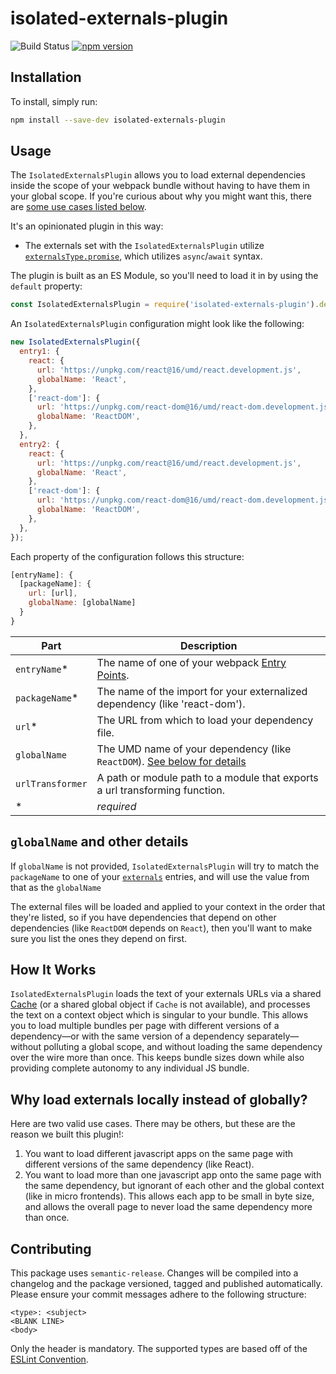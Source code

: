 # isolated-externals-plugin

![Build Status](https://github.com/im-open/isolated-externals-plugin/actions/workflows/main.yml/badge.svg)
[![npm version](https://badge.fury.io/js/isolated-externals-plugin.svg)](https://badge.fury.io/js/isolated-externals-plugin)

## Installation

To install, simply run:

```bash
npm install --save-dev isolated-externals-plugin
```

## Usage

The `IsolatedExternalsPlugin` allows you to load external dependencies inside the scope of your webpack bundle without having to have them in your global scope. If you're curious about why you might want this, there are [some use cases listed below](#why-load-externals-locally-instead-of-globally).

It's an opinionated plugin in this way:

- The externals set with the `IsolatedExternalsPlugin` utilize [`externalsType.promise`](https://webpack.js.org/configuration/externals/#externalstypepromise), which utilizes `async`/`await` syntax.

The plugin is built as an ES Module, so you'll need to load it in by using the `default` property:

```javascript
const IsolatedExternalsPlugin = require('isolated-externals-plugin').default;
```

An `IsolatedExternalsPlugin` configuration might look like the following:

```javascript
new IsolatedExternalsPlugin({
  entry1: {
    react: {
      url: 'https://unpkg.com/react@16/umd/react.development.js',
      globalName: 'React',
    },
    ['react-dom']: {
      url: 'https://unpkg.com/react-dom@16/umd/react-dom.development.js',
      globalName: 'ReactDOM',
    },
  },
  entry2: {
    react: {
      url: 'https://unpkg.com/react@16/umd/react.development.js',
      globalName: 'React',
    },
    ['react-dom']: {
      url: 'https://unpkg.com/react-dom@16/umd/react-dom.development.js',
      globalName: 'ReactDOM',
    },
  },
});
```

Each property of the configuration follows this structure:

```javascript
[entryName]: {
  [packageName]: {
    url: [url],
    globalName: [globalName]
  }
}
```

| Part             | Description                                                                                               |
| ---------------- | --------------------------------------------------------------------------------------------------------- |
| `entryName`\*    | The name of one of your webpack [Entry Points](https://webpack.js.org/concepts/entry-points/).            |
| `packageName`\*  | The name of the import for your externalized dependency (like 'react-dom').                               |
| `url`\*          | The URL from which to load your dependency file.                                                          |
| `globalName`     | The UMD name of your dependency (like `ReactDOM`). [See below for details](#globalname-and-other-details) |
| `urlTransformer` | A path or module path to a module that exports a url transforming function.                               |
| \*               | _required_                                                                                                |

## `globalName` and other details

If `globalName` is not provided, `IsolatedExternalsPlugin` will try to match the `packageName` to one of your [`externals`](https://webpack.js.org/configuration/externals/#externals) entries, and will use the value from that as the `globalName`

The external files will be loaded and applied to your context in the order that they're listed, so if you have dependencies that depend on other dependencies (like `ReactDOM` depends on `React`), then you'll want to make sure you list the ones they depend on first.

## How It Works

`IsolatedExternalsPlugin` loads the text of your externals URLs via a shared [Cache](https://developer.mozilla.org/en-US/docs/Web/API/Cache) (or a shared global object if `Cache` is not available), and processes the text on a context object which is singular to your bundle. This allows you to load multiple bundles per page with different versions of a dependency—or with the same version of a dependency separately—without polluting a global scope, and without loading the same dependency over the wire more than once. This keeps bundle sizes down while also providing complete autonomy to any individual JS bundle.

## Why load externals locally instead of globally?

Here are two valid use cases. There may be others, but these are the reason we built this plugin!:

1. You want to load different javascript apps on the same page with different versions of the same dependency (like React).
2. You want to load more than one javascript app onto the same page with the same dependency, but ignorant of each other and the global context (like in micro frontends). This allows each app to be small in byte size, and allows the overall page to never load the same dependency more than once.

## Contributing

This package uses `semantic-release`. Changes will be compiled into a changelog and the package versioned, tagged and published automatically.
Please ensure your commit messages adhere to the following structure:

```
<type>: <subject>
<BLANK LINE>
<body>
```

Only the header is mandatory. The supported types are based off of the [ESLint Convention](https://github.com/conventional-changelog/conventional-changelog/tree/35e279d40603b0969c6d622514f5c0984c5bf309/packages/conventional-changelog-eslint).
